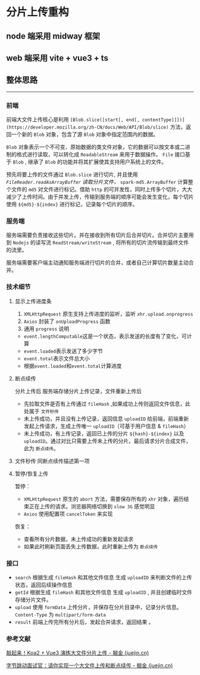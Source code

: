 # 分片上传重构

## node 端采用 midway 框架
## web 端采用 vite + vue3 + ts 

## 整体思路

---

### 前端

前端大文件上传核心是利用 `[Blob.slice([start[, end[, contentType]]])](https://developer.mozilla.org/zh-CN/docs/Web/API/Blob/slice)` 方法，返回一个新的 `Blob` 对象，包含了源 `Blob` 对象中指定范围内的数据。

`Blob` 对象表示一个不可变、原始数据的类文件对象，它的数据可以按文本或二进制的格式进行读取，可以转化成 `ReadableStream` 来用于数据操作。 `File` 接口基于 `Blob` , 继承了 `Blob` 的功能并将其扩展使其支持用户系统上的文件。

预先将要上传的文件通过 `Blob.slice` 进行切片, 并且使用 *`FileReader.readAsArrayBuffer` 读取分片文件，* `spark-md5.ArrayBuffer` 计算整个文件的 `md5` 对文件进行标记。借助 `http` 的可并发性，同时上传多个切片，大大减少了上传时间。由于并发上传，传输到服务端的顺序可能会发生变化，每个切片使用 `${md5}-${index}` 进行标记，记录每个切片的顺序。

### 服务端

服务端需要负责接收这些切片。并在接收到所有切片后合并切片。合并切片主要用到 `Nodejs` 的读写流 `ReadStream/writeStream` , 将所有的切片流传输到最终文件的流里。

服务端需要客户端主动通知服务端进行切片的合并，或者自己计算切片数量主动合并。

### 技术细节

1. 显示上传进度条
    1. `XMLHttpRequest` 原生支持上传进度的监听，监听 `xhr.upload.onprogress`
    2. `Axios` 封装了 `onUploadProgress` 函数
    3. 通用 `progress` 说明
    - `event.lengthComputable`这是一个状态，表示发送的长度有了变化，可计算
    - `event.loaded`表示发送了多少字节
    - `event.total`表示文件总大小
    - 根据`event.loaded`和`event.total`计算进度
2. 断点续传
    
    分片上传后 服务端存储分片上传记录，文件重新上传后
    
    - 先拉取文件是否有上传通过 `fileHash` ,如果成功上传则返回文件信息，此处属于 `文件秒传`
    - 未上传成功，并且没有上传记录，返回信息 `uploadID` 给前端，前端重新发起上传请求，生成上传唯一 `uploadID`（可基于用户信息 & `fileHash`）
    - 未上传成功，有上传记录，返回已上传的分片 `${hash}-${index}` 以及 `uploadID`。通过对比只需要上传未上传的分片。最后请求分片合成文件，此为 `断点续传`。
3. 文件秒传
同断点续传描述第一项
4. 暂停/恢复上传
    
    暂停：
    
    - `XMLHttpRequest` 原生的 `abort` 方法，需要保存所有的 `xhr` 对象，遍历结束正在上传的请求。浏览器网络切换到 `slow 3G`  感觉明显
    - `Axios` 使用配置项 `cancelToken` 来实现
    
    恢复：
    
    - 查看所有分片数据，未上传成功的重新发起请求
    - 如果此时刷新页面丢失上传数据，此时重新上传为 `断点续传`

### 接口

- `search` 根据生成 `fileHash` 和其他文件信息 生成 `uploadID` 来判断文件的上传状态，返回后续操作信息
- `getId` 根据生成 `fileHash` 和其他文件信息 生成 `uploadID` , 并且创建临时文件存储分片文件。
- `upload` 使用 `formData` 上传分片，并保存在分片目录中，记录分片信息。`Content-Type` 为 `multipart/form-data`
- `result` 前端上传完所有分片后，发起合并请求，返回结果 。

### 参考文献

[敲起来！Koa2 + Vue3 演练大文件分片上传 - 掘金 (juejin.cn)](https://juejin.cn/post/7016498747496464415#heading-11)

[字节跳动面试官：请你实现一个大文件上传和断点续传 - 掘金 (juejin.cn)](https://juejin.cn/post/6844904046436843527#heading-11)